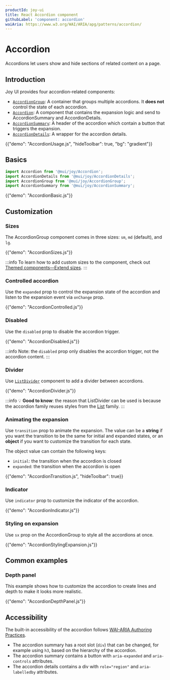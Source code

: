```yaml
---
productId: joy-ui
title: React Accordion component
githubLabel: 'component: accordion'
waiAria: https://www.w3.org/WAI/ARIA/apg/patterns/accordion/
---
```


# Accordion

<p class="description">Accordions let users show and hide sections of related content on a page.</p>

## Introduction

Joy UI provides four accordion-related components:

- [`AccordionGroup`](#basic-usage): A container that groups multiple accordions. It **does not** control the state of each accordion.
- [`Accordion`](#basic-usage): A component that contains the expansion logic and send to AccordionSummary and AccordionDetails.
- [`AccordionSummary`](#basic-usage): A header of the accordion which contain a button that triggers the expansion.
- [`AccordionDetails`](#basic-usage): A wrapper for the accordion details.

{{"demo": "AccordionUsage.js", "hideToolbar": true, "bg": "gradient"}}

## Basics

```jsx
import Accordion from '@mui/joy/Accordion';
import AccordionDetails from '@mui/joy/AccordionDetails';
import AccordionGroup from '@mui/joy/AccordionGroup';
import AccordionSummary from '@mui/joy/AccordionSummary';
```

{{"demo": "AccordionBasic.js"}}

## Customization

### Sizes

The AccordionGroup component comes in three sizes: `sm`, `md` (default), and `lg`.

{{"demo": "AccordionSizes.js"}}

:::info
To learn how to add custom sizes to the component, check out [Themed components—Extend sizes](/joy-ui/customization/themed-components/#extend-sizes).
:::

### Controlled accordion

Use the `expanded` prop to control the expansion state of the accordion and listen to the expansion event via `onChange` prop.

{{"demo": "AccordionControlled.js"}}

### Disabled

Use the `disabled` prop to disable the accordion trigger.

{{"demo": "AccordionDisabled.js"}}

:::info
Note: the `disabled` prop only disables the accordion trigger, not the accordion content.
:::

### Divider

Use [`ListDivider`](#divider) component to add a divider between accordions.

{{"demo": "AccordionDivider.js"}}

:::info
💡 **Good to know**: the reason that ListDivider can be used is because the accordion family reuses styles from the [List](/joy-ui/react-list/) family.
:::

### Animating the expansion

Use `transition` prop to animate the expansion. The value can be a **string** if you want the transition to be the same for initial and expanded states, or an **object** if you want to customize the transition for each state.

The object value can contain the following keys:

- `initial`: the transition when the accordion is closed
- `expanded`: the transition when the accordion is open

{{"demo": "AccordionTransition.js", "hideToolbar": true}}

### Indicator

Use `indicator` prop to customize the indicator of the accordion.

{{"demo": "AccordionIndicator.js"}}

### Styling on expansion

Use `sx` prop on the AccordionGroup to style all the accordions at once.

{{"demo": "AccordionStylingExpansion.js"}}

## Common examples

### Depth panel

This example shows how to customize the accordion to create lines and depth to make it looks more realistic.

{{"demo": "AccordionDepthPanel.js"}}

## Accessibility

The built-in accessibility of the accordion follows [WAI-ARIA Authoring Practices](https://www.w3.org/WAI/ARIA/apg/patterns/accordion/).

- The accordion summary has a root slot (`div`) that can be changed, for example using `h3`, based on the hierarchy of the accordion.
- The accordion summary contains a button with `aria-expanded` and `aria-controls` attributes.
- The accordion details contains a div with `role="region"` and `aria-labelledby` attributes.
